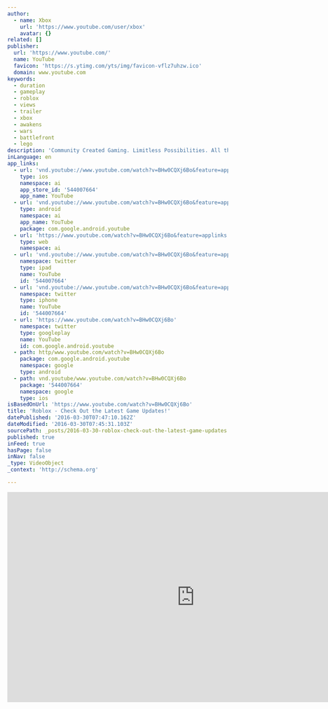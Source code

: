 ```yaml
---
author:
  - name: Xbox
    url: 'https://www.youtube.com/user/xbox'
    avatar: {}
related: []
publisher:
  url: 'https://www.youtube.com/'
  name: YouTube
  favicon: 'https://s.ytimg.com/yts/img/favicon-vflz7uhzw.ico'
  domain: www.youtube.com
keywords:
  - duration
  - gameplay
  - roblox
  - views
  - trailer
  - xbox
  - awakens
  - wars
  - battlefront
  - lego
description: 'Community Created Gaming. Limitless Possibilities. All the games on ROBLOX are created by gamers like you! Play solo or with friends in a variety of indie games exclusive to ROBLOX. Find Strategy, Platformer, Role Playing, Tycoon, Shooter, Survival games and more!'
inLanguage: en
app_links:
  - url: 'vnd.youtube://www.youtube.com/watch?v=BHw0CQXj6Bo&feature=applinks'
    type: ios
    namespace: ai
    app_store_id: '544007664'
    app_name: YouTube
  - url: 'vnd.youtube://www.youtube.com/watch?v=BHw0CQXj6Bo&feature=applinks'
    type: android
    namespace: ai
    app_name: YouTube
    package: com.google.android.youtube
  - url: 'https://www.youtube.com/watch?v=BHw0CQXj6Bo&feature=applinks'
    type: web
    namespace: ai
  - url: 'vnd.youtube://www.youtube.com/watch?v=BHw0CQXj6Bo&feature=applinks'
    namespace: twitter
    type: ipad
    name: YouTube
    id: '544007664'
  - url: 'vnd.youtube://www.youtube.com/watch?v=BHw0CQXj6Bo&feature=applinks'
    namespace: twitter
    type: iphone
    name: YouTube
    id: '544007664'
  - url: 'https://www.youtube.com/watch?v=BHw0CQXj6Bo'
    namespace: twitter
    type: googleplay
    name: YouTube
    id: com.google.android.youtube
  - path: http/www.youtube.com/watch?v=BHw0CQXj6Bo
    package: com.google.android.youtube
    namespace: google
    type: android
  - path: vnd.youtube/www.youtube.com/watch?v=BHw0CQXj6Bo
    package: '544007664'
    namespace: google
    type: ios
isBasedOnUrl: 'https://www.youtube.com/watch?v=BHw0CQXj6Bo'
title: 'Roblox - Check Out the Latest Game Updates!'
datePublished: '2016-03-30T07:47:10.162Z'
dateModified: '2016-03-30T07:45:31.103Z'
sourcePath: _posts/2016-03-30-roblox-check-out-the-latest-game-updates.md
published: true
inFeed: true
hasPage: false
inNav: false
_type: VideoObject
_context: 'http://schema.org'

---
```

<iframe src="https://cdn.embedly.com/widgets/media.html?src=https%3A%2F%2Fwww.youtube.com%2Fembed%2FBHw0CQXj6Bo%3Ffeature%3Doembed&amp;url=https%3A%2F%2Fwww.youtube.com%2Fwatch%3Fv%3DBHw0CQXj6Bo&amp;image=https%3A%2F%2Fi.ytimg.com%2Fvi%2FBHw0CQXj6Bo%2Fhqdefault.jpg&amp;key=b7d04c9b404c499eba89ee7072e1c4f7&amp;type=text%2Fhtml&amp;schema=youtube" width="854" height="480" scrolling="no" frameborder="0" allowfullscreen="allowfullscreen" style=""></iframe>